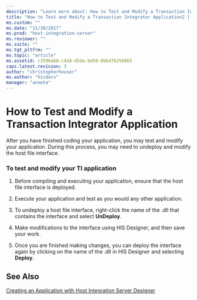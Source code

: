 ```yaml
---
description: "Learn more about: How to Test and Modify a Transaction Integrator Application"
title: "How to Test and Modify a Transaction Integrator Application2 | Microsoft Docs"
ms.custom: ""
ms.date: "11/30/2017"
ms.prod: "host-integration-server"
ms.reviewer: ""
ms.suite: ""
ms.tgt_pltfrm: ""
ms.topic: "article"
ms.assetid: c3598ab8-c418-45da-bd50-0bb476258665
caps.latest.revision: 3
author: "christopherhouser"
ms.author: "hisdocs"
manager: "anneta"
---
```

# How to Test and Modify a Transaction Integrator Application
After you have finished coding your application, you may test and modify your application. During this process, you may need to undeploy and modify the host file interface.  
  
### To test and modify your TI application  
  
1.  Before compiling and executing your application, ensure that the host file interface is deployed.  
  
2.  Execute your application and test as you would any other application.  
  
3.  To undeploy a host file interface, right-click the name of the .dll that contains the interface and select **UnDeploy**.  
  
4.  Make modifications to the interface using HIS Designer, and then save your work.  
  
5.  Once you are finished making changes, you can deploy the interface again by clicking on the name of the .dll in HIS Designer and selecting **Deploy**.  
  
## See Also  
 [Creating an Application with Host Integration Server Designer](../core/creating-an-application-with-host-integration-server-designer1.md)
